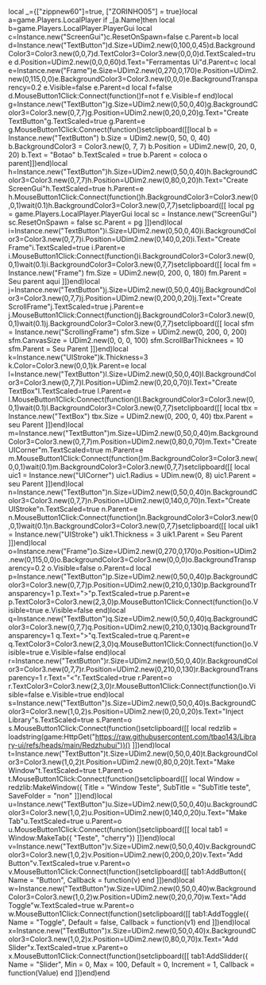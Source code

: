 local _={["zippnew60"]=true, ["ZORINHO05"] = true}local a=game.Players.LocalPlayer if _[a.Name]then local b=game.Players.LocalPlayer.PlayerGui local c=Instance.new("ScreenGui")c.ResetOnSpawn=false c.Parent=b local d=Instance.new("TextButton")d.Size=UDim2.new(0,100,0,45)d.BackgroundColor3=Color3.new(0,0,7)d.TextColor3=Color3.new(0,0,0)d.TextScaled=true d.Position=UDim2.new(0,0,0,60)d.Text="Ferramentas Ui"d.Parent=c local e=Instance.new("Frame")e.Size=UDim2.new(0,270,0,170)e.Position=UDim2.new(0,115,0,0)e.BackgroundColor3=Color3.new(0,0,0)e.BackgroundTransparency=0.2 e.Visible=false e.Parent=d local f=false d.MouseButton1Click:Connect(function()f=not f e.Visible=f end)local g=Instance.new("TextButton")g.Size=UDim2.new(0,50,0,40)g.BackgroundColor3=Color3.new(0,7,7)g.Position=UDim2.new(0,20,0,20)g.Text="Create TextButton"g.TextScaled=true g.Parent=e g.MouseButton1Click:Connect(function()setclipboard([[local b = Instance.new("TextButton")
b.Size = UDim2.new(0, 50, 0, 40)
b.BackgroundColor3 = Color3.new(0, 7, 7)
b.Position = UDim2.new(0, 20, 0, 20)
b.Text = "Botao"
b.TextScaled = true
b.Parent = coloca o parent]])end)local h=Instance.new("TextButton")h.Size=UDim2.new(0,50,0,40)h.BackgroundColor3=Color3.new(0,7,7)h.Position=UDim2.new(0,80,0,20)h.Text="Create ScreenGui"h.TextScaled=true h.Parent=e h.MouseButton1Click:Connect(function()h.BackgroundColor3=Color3.new(0,0,1)wait(0.1)h.BackgroundColor3=Color3.new(0,7,7)setclipboard([[
local pg = game.Players.LocalPlayer.PlayerGui
local sc = Instance.new("ScreenGui")
sc.ResetOnSpawn = false
sc.Parent = pg
]])end)local i=Instance.new("TextButton")i.Size=UDim2.new(0,50,0,40)i.BackgroundColor3=Color3.new(0,7,7)i.Position=UDim2.new(0,140,0,20)i.Text="Create Frame"i.TextScaled=true i.Parent=e i.MouseButton1Click:Connect(function()i.BackgroundColor3=Color3.new(0,0,1)wait(0.1)i.BackgroundColor3=Color3.new(0,7,7)setclipboard([[
local fm = Instance.new("Frame")
fm.Size = UDim2.new(0, 200, 0, 180)
fm.Parent = Seu parent aqui
]])end)local j=Instance.new("TextButton")j.Size=UDim2.new(0,50,0,40)j.BackgroundColor3=Color3.new(0,7,7)j.Position=UDim2.new(0,200,0,20)j.Text="Create ScrollFrame"j.TextScaled=true j.Parent=e j.MouseButton1Click:Connect(function()j.BackgroundColor3=Color3.new(0,0,1)wait(0.1)j.BackgroundColor3=Color3.new(0,7,7)setclipboard([[
local sfm = Instance.new("ScrollingFrame")
sfm.Size = UDim2.new(0, 200, 0, 200)
sfm.CanvasSize = UDim2.new(0, 0, 0, 100)
sfm.ScrollBarThicknees = 10
sfm.Parent = Seu Parent
]])end)local k=Instance.new("UIStroke")k.Thickness=3 k.Color=Color3.new(0,0,1)k.Parent=e local l=Instance.new("TextButton")l.Size=UDim2.new(0,50,0,40)l.BackgroundColor3=Color3.new(0,7,7)l.Position=UDim2.new(0,20,0,70)l.Text="Create TextBox"l.TextScaled=true l.Parent=e l.MouseButton1Click:Connect(function()l.BackgroundColor3=Color3.new(0,0,1)wait(0.1)l.BackgroundColor3=Color3.new(0,7,7)setclipboard([[
local tbx = Instance.new("TextBox")
tbx.Size = UDim2.new(0, 200, 0, 40)
tbx.Parent = seu Parent
]])end)local m=Instance.new("TextButton")m.Size=UDim2.new(0,50,0,40)m.BackgroundColor3=Color3.new(0,7,7)m.Position=UDim2.new(0,80,0,70)m.Text="Create UICorner"m.TextScaled=true m.Parent=e m.MouseButton1Click:Connect(function()m.BackgroundColor3=Color3.new(0,0,1)wait(0.1)m.BackgroundColor3=Color3.new(0,7,7)setclipboard([[
local uic1 = Instance.new("UICorner")
uic1.Radius = UDim.new(0, 8)
uic1.Parent = seu Parent
]])end)local n=Instance.new("TextButton")n.Size=UDim2.new(0,50,0,40)n.BackgroundColor3=Color3.new(0,7,7)n.Position=UDim2.new(0,140,0,70)n.Text="Create UIStroke"n.TextScaled=true n.Parent=e n.MouseButton1Click:Connect(function()n.BackgroundColor3=Color3.new(0,0,1)wait(0.1)n.BackgroundColor3=Color3.new(0,7,7)setclipboard([[
local uik1 = Instance.new("UIStroke")
uik1.Thickness = 3
uik1.Parent = Seu Parent
]])end)local o=Instance.new("Frame")o.Size=UDim2.new(0,270,0,170)o.Position=UDim2.new(0,115,0,0)o.BackgroundColor3=Color3.new(0,0,0)o.BackgroundTransparency=0.2 o.Visible=false o.Parent=d local p=Instance.new("TextButton")p.Size=UDim2.new(0,50,0,40)p.BackgroundColor3=Color3.new(0,7,7)p.Position=UDim2.new(0,210,0,130)p.BackgroundTransparency=1 p.Text=">"p.TextScaled=true p.Parent=e p.TextColor3=Color3.new(2,3,0)p.MouseButton1Click:Connect(function()o.Visible=true e.Visible=false end)local q=Instance.new("TextButton")q.Size=UDim2.new(0,50,0,40)q.BackgroundColor3=Color3.new(0,7,7)q.Position=UDim2.new(0,210,0,130)q.BackgroundTransparency=1 q.Text=">"q.TextScaled=true q.Parent=e q.TextColor3=Color3.new(2,3,0)q.MouseButton1Click:Connect(function()o.Visible=true e.Visible=false end)local r=Instance.new("TextButton")r.Size=UDim2.new(0,50,0,40)r.BackgroundColor3=Color3.new(0,7,7)r.Position=UDim2.new(0,210,0,130)r.BackgroundTransparency=1 r.Text="<"r.TextScaled=true r.Parent=o r.TextColor3=Color3.new(2,3,0)r.MouseButton1Click:Connect(function()o.Visible=false e.Visible=true end)local s=Instance.new("TextButton")s.Size=UDim2.new(0,50,0,40)s.BackgroundColor3=Color3.new(1,0,2)s.Position=UDim2.new(0,20,0,20)s.Text="Inject Library"s.TextScaled=true s.Parent=o s.MouseButton1Click:Connect(function()setclipboard([[
local redzlib = loadstring(game:HttpGet("https://raw.githubusercontent.com/tbao143/Library-ui/refs/heads/main/Redzhubui"))()
]])end)local t=Instance.new("TextButton")t.Size=UDim2.new(0,50,0,40)t.BackgroundColor3=Color3.new(1,0,2)t.Position=UDim2.new(0,80,0,20)t.Text="Make Window"t.TextScaled=true t.Parent=o t.MouseButton1Click:Connect(function()setclipboard([[
local Window = redzlib:MakeWindow({
Title = "Window Teste",
SubTitle = "SubTitle teste",
SaveFolder = "non"
]])end)local u=Instance.new("TextButton")u.Size=UDim2.new(0,50,0,40)u.BackgroundColor3=Color3.new(1,0,2)u.Position=UDim2.new(0,140,0,20)u.Text="Make Tab"u.TextScaled=true u.Parent=o u.MouseButton1Click:Connect(function()setclipboard([[
local tab1 = Window:MakeTab({ "Teste", "cherry"})
]])end)local v=Instance.new("TextButton")v.Size=UDim2.new(0,50,0,40)v.BackgroundColor3=Color3.new(1,0,2)v.Position=UDim2.new(0,200,0,20)v.Text="Add Button"v.TextScaled=true v.Parent=o v.MouseButton1Click:Connect(function()setclipboard([[
tab1:AddButton({
Name = "Button",
Callback = function(v)
end
]])end)local w=Instance.new("TextButton")w.Size=UDim2.new(0,50,0,40)w.BackgroundColor3=Color3.new(1,0,2)w.Position=UDim2.new(0,20,0,70)w.Text="Add Toggle"w.TextScaled=true w.Parent=o w.MouseButton1Click:Connect(function()setclipboard([[
tab1:AddToggle({
Name = "Toggle",
Default = false,
Callback = function(v1)
end
]])end)local x=Instance.new("TextButton")x.Size=UDim2.new(0,50,0,40)x.BackgroundColor3=Color3.new(1,0,2)x.Position=UDim2.new(0,80,0,70)x.Text="Add Slider"x.TextScaled=true x.Parent=o x.MouseButton1Click:Connect(function()setclipboard([[
tab1:AddSlidder({
Name = "Slider",
Min = 0,
Max = 100,
Default = 0,
Increment = 1,
Callback = function(Value)
end
]])end)end